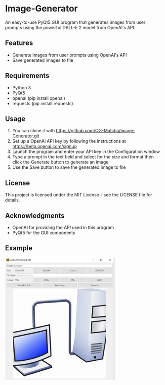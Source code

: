 # Image-Generator
An easy-to-use PyQt5 GUI program that generates images from user prompts using the powerful DALL-E 2 model from OpenAI's API.

## Features
* Generate images from user prompts using OpenAI's API
* Save generated images to file

## Requirements
* Python 3
* PyQt5
* openai (pip install openai)
* requests (pip install requests)

## Usage
1. You can clone it with https://github.com/OG-Matcha/Image-Generator.git
2. Set up a OpenAI API key by following the instructions at https://beta.openai.com/signup
3. Launch the program and enter your API key in the Configuration window
4. Type a prompt in the text field and select for the size and format then click the Generate button to generate an image
5. Use the Save button to save the generated image to file
 
## License
This project is licensed under the MIT License - see the LICENSE file for details.

## Acknowledgments
* OpenAI for providing the API used in this program
* PyQt5 for the GUI components

## Example
<img alt="Example" src="https://github.com/OG-Matcha/Image-Generator/blob/3090735cf0ab252fa38c993239979702e7d750c0/Example.png" style = "width: 70%">

